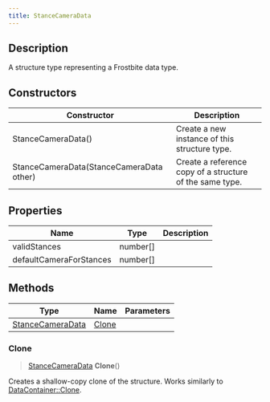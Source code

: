 ```yaml
---
title: StanceCameraData
---
```

## Description

A structure type representing a Frostbite data type.

## Constructors

| Constructor                              | Description                                              |
| ---------------------------------------- | -------------------------------------------------------- |
| StanceCameraData()                       | Create a new instance of this structure type.            |
| StanceCameraData(StanceCameraData other) | Create a reference copy of a structure of the same type. |

## Properties

| Name                    | Type       | Description |
| ----------------------- | ---------- | ----------- |
| validStances            | number\[\] |             |
| defaultCameraForStances | number\[\] |             |

## Methods

| Type                                 | Name            | Parameters |
| ------------------------------------ | --------------- | ---------- |
| [StanceCameraData](StanceCameraData) | [Clone](#clone) |            |

### Clone

> [StanceCameraData](StanceCameraData) **Clone**()

Creates a shallow-copy clone of the structure. Works similarly to [DataContainer::Clone](/vext/ref/shared/class/datacontainer#clone).
